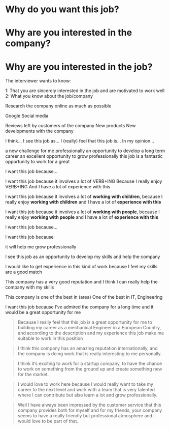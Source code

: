 # Why do you want this job?
# Why are you interested in the company?
# Why are you interested in the job?


The interviewer wants to know:

1: That you are sincerely interested in the job and are motivated to work well
2: What you know about the job/company

Research the company online as much as possible

Google
Social media

Reviews left by customers of the company
New products
New developments
with the company

I think...
I see this job as...
I (really) feel that this job is...
In my opinion...

a new challenge for me professionally
an opportunity to develop a long term career
an excellent opportunity to grow professionally
this job is a fantastic opportunity to work for a great

I want this job because...

I want this job because it involves a lot of VERB+ING
Because I really enjoy VERB+ING
And I have a lot of experience with this

I want this job because it involves a lot of **working with children**, because I really enjoy **working with children** and I have a lot of **experience with this**

I want this job because it involves a lot of **working with people**, because I really enjoy **working with people** and I have a lot of **experience with this**


I want this job because...

I want this job because

it will help me grow professionally

I see this job as an opportunity to develop my skills and help the company

I would like to get experience in this kind of work because I feel my skills are a good match

This company has a very good reputation and I think I can really help the company with my skills

This company is one of the best in (area)
One of the best in IT, Engineering

I want this job because I’ve admired the company for a long time and it would be a great opportunity for me

>Because I really feel that this job is a great opportunity for me to building my career as a mechanical Engineer in a European Country, and according to the description and my experience this job make me suitable to work in this position

>I think this company has an amazing reputation internationally, and the company is doing work that is really interesting to me personally.

>I think it’s exciting to work for a startup company, to have the chance to work on something from the ground up and create something new for the market.

>I would love to work here because I would really want to take my career to the next level and work with a team that is very talented where I can contribute but also learn a lot and grow professionally.

>Well I have always been impressed by the customer service that this company provides both for myself and for my friends, your company seems to have a really friendly but professional atmosphere and i would love to be part of that.



